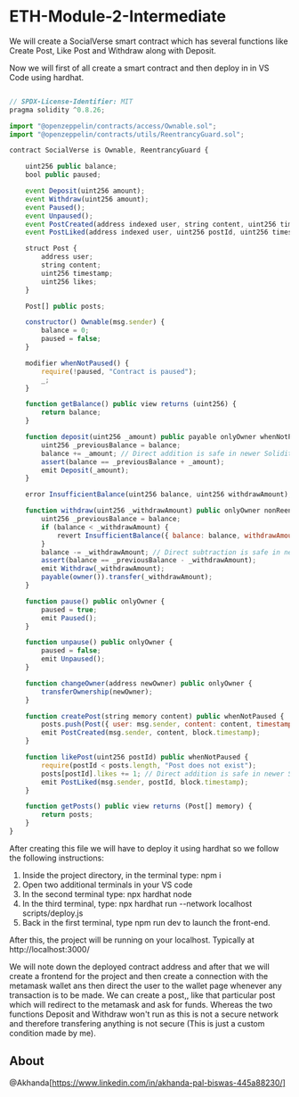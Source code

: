 # ETH-Module-2-Intermediate

We will create a SocialVerse smart contract which has several functions like Create Post, Like Post and Withdraw along with Deposit.

Now we will first of all create a smart contract and then deploy in in VS Code using hardhat.


```js

// SPDX-License-Identifier: MIT
pragma solidity ^0.8.26;

import "@openzeppelin/contracts/access/Ownable.sol";
import "@openzeppelin/contracts/utils/ReentrancyGuard.sol";

contract SocialVerse is Ownable, ReentrancyGuard {

    uint256 public balance;
    bool public paused;

    event Deposit(uint256 amount);
    event Withdraw(uint256 amount);
    event Paused();
    event Unpaused();
    event PostCreated(address indexed user, string content, uint256 timestamp);
    event PostLiked(address indexed user, uint256 postId, uint256 timestamp);

    struct Post {
        address user;
        string content;
        uint256 timestamp;
        uint256 likes;
    }

    Post[] public posts;

    constructor() Ownable(msg.sender) {
        balance = 0;
        paused = false;
    }

    modifier whenNotPaused() {
        require(!paused, "Contract is paused");
        _;
    }

    function getBalance() public view returns (uint256) {
        return balance;
    }

    function deposit(uint256 _amount) public payable onlyOwner whenNotPaused {
        uint256 _previousBalance = balance;
        balance += _amount; // Direct addition is safe in newer Solidity versions
        assert(balance == _previousBalance + _amount);
        emit Deposit(_amount);
    }

    error InsufficientBalance(uint256 balance, uint256 withdrawAmount);

    function withdraw(uint256 _withdrawAmount) public onlyOwner nonReentrant whenNotPaused {
        uint256 _previousBalance = balance;
        if (balance < _withdrawAmount) {
            revert InsufficientBalance({ balance: balance, withdrawAmount: _withdrawAmount });
        }
        balance -= _withdrawAmount; // Direct subtraction is safe in newer Solidity versions
        assert(balance == _previousBalance - _withdrawAmount);
        emit Withdraw(_withdrawAmount);
        payable(owner()).transfer(_withdrawAmount);
    }

    function pause() public onlyOwner {
        paused = true;
        emit Paused();
    }

    function unpause() public onlyOwner {
        paused = false;
        emit Unpaused();
    }

    function changeOwner(address newOwner) public onlyOwner {
        transferOwnership(newOwner);
    }

    function createPost(string memory content) public whenNotPaused {
        posts.push(Post({ user: msg.sender, content: content, timestamp: block.timestamp, likes: 0 }));
        emit PostCreated(msg.sender, content, block.timestamp);
    }

    function likePost(uint256 postId) public whenNotPaused {
        require(postId < posts.length, "Post does not exist");
        posts[postId].likes += 1; // Direct addition is safe in newer Solidity versions
        emit PostLiked(msg.sender, postId, block.timestamp);
    }

    function getPosts() public view returns (Post[] memory) {
        return posts;
    }
}

```
After creating this file we will have to deploy it using hardhat so we follow the following instructions:

1. Inside the project directory, in the terminal type: npm i
2. Open two additional terminals in your VS code
3. In the second terminal type: npx hardhat node
4. In the third terminal, type: npx hardhat run --network localhost scripts/deploy.js
5. Back in the first terminal, type npm run dev to launch the front-end.

After this, the project will be running on your localhost. 
Typically at http://localhost:3000/


We will note down the deployed contract address and after that we will create a frontend for the project and then create a connection with the metamask wallet ans then direct the user to the wallet page whenever any transaction is to be made. We can create a post,, like that particular post which will redirect to the metamask and ask for funds. Whereas the two functions Deposit and Withdraw won't run as this is not a secure network and therefore transfering anything is not secure (This is just a custom condition made by me).


## About

@Akhanda[https://www.linkedin.com/in/akhanda-pal-biswas-445a88230/]
